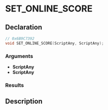 # SET_ONLINE_SCORE

## Declaration
```cpp
// 0x6B9C7392
void SET_ONLINE_SCORE(ScriptAny, ScriptAny);
```

### Arguments
- **ScriptAny**
- **ScriptAny**

### Results

## Description
